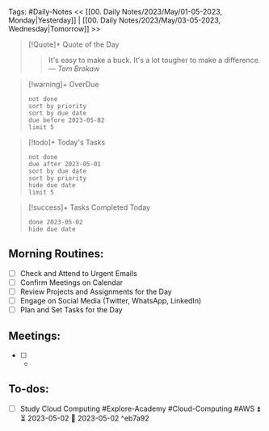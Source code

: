 Tags: #Daily-Notes
<< [[00. Daily Notes/2023/May/01-05-2023, Monday|Yesterday]] | [[00. Daily Notes/2023/May/03-05-2023, Wednesday|Tomorrow]] >>

> [!Quote]+ Quote of the Day  
> > It's easy to make a buck. It's a lot tougher to make a difference.
> — <cite>Tom Brokaw</cite>

> [!warning]+ OverDue  
> ```tasks  
> not done  
> sort by priority 
> sort by due date  
> due before 2023-05-02  
> limit 5  
> ```

> [!todo]+ Today's Tasks  
> ```tasks  
> not done  
> due after 2023-05-01  
> sort by due date   
> sort by priority 
> hide due date  
> limit 5  
> ```

> [!success]+ Tasks Completed Today  
> ```tasks  
> done 2023-05-02  
> hide due date  

## Morning Routines:
- [ ] Check and Attend to Urgent Emails
- [ ] Confirm Meetings on Calendar
- [ ] Review Projects and Assignments for the Day
- [ ] Engage on Social Media (Twitter, WhatsApp, LinkedIn)
- [ ] Plan and Set Tasks for the Day

## Meetings:
- [ ] *

## To-dos:
- [ ] Study Cloud Computing #Explore-Academy #Cloud-Computing #AWS ⏫ ⏳ 2023-05-02 📅 2023-05-02 ^eb7a92
